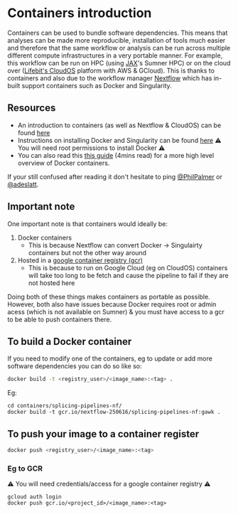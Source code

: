 # Containers introduction

Containers can be used to bundle software dependencies. This means that analyses can be made more reproducible, installation of tools much easier and therefore that the same workflow or analysis can be run across multiple different compute infrastructures in a very portable manner. For example, this workflow can be run on HPC (using [JAX](https://www.jax.org/)'s Sumner HPC) or on the cloud over ([Lifebit's CloudOS](https://lifebit.ai/cloudos) platform with AWS & GCloud). This is thanks to containers and also due to the workflow manager [Nextflow](https://www.nextflow.io) which has in-built support containers such as Docker and Singularity.

## Resources
- An introduction to containers (as well as Nextflow & CloudOS) can be found [here](https://github.com/lifebit-ai/jax-tutorial#session-2-docker)
- Instructions on installing Docker and Singularity can be found [here](https://github.com/lifebit-ai/jax-tutorial/blob/master/README.md#ii-installing-docker) :warning: You will need root permissions to install Docker :warning:
- You can also read this [this guide](https://docs.docker.com/get-started/) (4mins read) for a more high level overview of Docker containers.

If your still confused after reading it don't hesitate to ping [@PhilPalmer](https://github.com/PhilPalmer) or [@adeslatt](https://github.com/adeslatt). 

## Important note

One important note is that containers would ideally be:
1. Docker containers
    - This is because Nextflow can convert Docker -> Singulairty containers but not the other way around
2. Hosted in a [google container registry (gcr)](https://cloud.google.com/container-registry)
    - This is because to run on Google Cloud (eg on CloudOS) containers will take too long to be fetch and cause the pipeline to fail if they are not hosted here

Doing both of these things makes containers as portable as possible. However, both also have issues because Docker requires root or admin acess (which is not available on Sumner) & you must have access to a gcr to be able to push containers there.

## To build a Docker container
If you need to modify one of the containers, eg to update or add more software dependencies you can do so like so:
```bash
docker build -t <registry_user>/<image_name>:<tag> .
```

Eg:
```
cd containers/splicing-pipelines-nf/
docker build -t gcr.io/nextflow-250616/splicing-pipelines-nf:gawk .
```

## To push your image to a container register
```bash
docker push <registry_user>/<image_name>:<tag>
```

### Eg to GCR
:warning: You will need credentials/access for a google container registry :warning:
```
gcloud auth login
docker push gcr.io/<project_id>/<image_name>:<tag>
```
